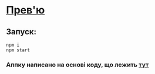 # [Прев'ю](https://dead-tr.github.io/Akm/)

## Запуск:

```
npm i
npm start
```

### Аппку написано на основі коду, що лежить [тут](https://github.com/Dead-TR/phaser_Akmens_1)
